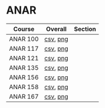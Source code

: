 # ANAR

| Course | Overall | Section |
| ------ | ------- | ------- |
| ANAR 100 | [csv](https://github.com/UCSD-Historical-Enrollment-Data/2024Winter/blob/main/overall/ANAR%20100.csv), [png](https://raw.githubusercontent.com/UCSD-Historical-Enrollment-Data/2024Winter/main/plot_overall/ANAR%20100.png) |  |
| ANAR 117 | [csv](https://github.com/UCSD-Historical-Enrollment-Data/2024Winter/blob/main/overall/ANAR%20117.csv), [png](https://raw.githubusercontent.com/UCSD-Historical-Enrollment-Data/2024Winter/main/plot_overall/ANAR%20117.png) |  |
| ANAR 121 | [csv](https://github.com/UCSD-Historical-Enrollment-Data/2024Winter/blob/main/overall/ANAR%20121.csv), [png](https://raw.githubusercontent.com/UCSD-Historical-Enrollment-Data/2024Winter/main/plot_overall/ANAR%20121.png) |  |
| ANAR 135 | [csv](https://github.com/UCSD-Historical-Enrollment-Data/2024Winter/blob/main/overall/ANAR%20135.csv), [png](https://raw.githubusercontent.com/UCSD-Historical-Enrollment-Data/2024Winter/main/plot_overall/ANAR%20135.png) |  |
| ANAR 156 | [csv](https://github.com/UCSD-Historical-Enrollment-Data/2024Winter/blob/main/overall/ANAR%20156.csv), [png](https://raw.githubusercontent.com/UCSD-Historical-Enrollment-Data/2024Winter/main/plot_overall/ANAR%20156.png) |  |
| ANAR 158 | [csv](https://github.com/UCSD-Historical-Enrollment-Data/2024Winter/blob/main/overall/ANAR%20158.csv), [png](https://raw.githubusercontent.com/UCSD-Historical-Enrollment-Data/2024Winter/main/plot_overall/ANAR%20158.png) |  |
| ANAR 167 | [csv](https://github.com/UCSD-Historical-Enrollment-Data/2024Winter/blob/main/overall/ANAR%20167.csv), [png](https://raw.githubusercontent.com/UCSD-Historical-Enrollment-Data/2024Winter/main/plot_overall/ANAR%20167.png) |  |
